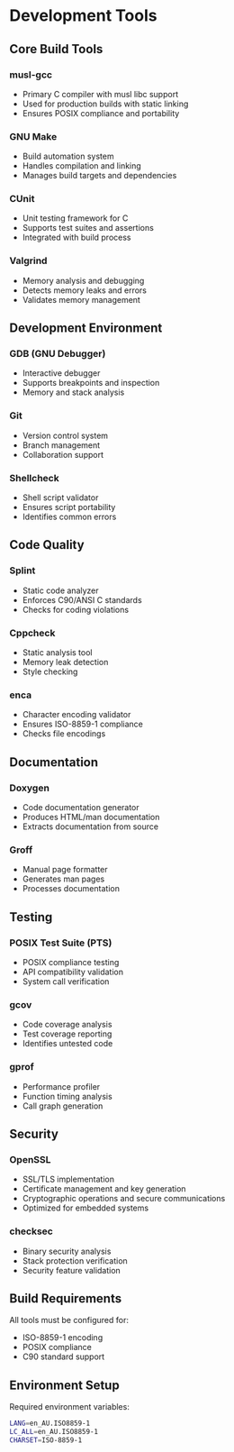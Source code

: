 # Development Tools

## Core Build Tools

### musl-gcc
- Primary C compiler with musl libc support
- Used for production builds with static linking
- Ensures POSIX compliance and portability

### GNU Make
- Build automation system 
- Handles compilation and linking
- Manages build targets and dependencies

### CUnit
- Unit testing framework for C
- Supports test suites and assertions
- Integrated with build process

### Valgrind
- Memory analysis and debugging
- Detects memory leaks and errors
- Validates memory management

## Development Environment

### GDB (GNU Debugger)
- Interactive debugger
- Supports breakpoints and inspection
- Memory and stack analysis

### Git
- Version control system
- Branch management
- Collaboration support

### Shellcheck
- Shell script validator
- Ensures script portability
- Identifies common errors

## Code Quality

### Splint
- Static code analyzer
- Enforces C90/ANSI C standards 
- Checks for coding violations

### Cppcheck
- Static analysis tool
- Memory leak detection
- Style checking

### enca
- Character encoding validator
- Ensures ISO-8859-1 compliance
- Checks file encodings

## Documentation

### Doxygen
- Code documentation generator
- Produces HTML/man documentation
- Extracts documentation from source

### Groff
- Manual page formatter
- Generates man pages
- Processes documentation

## Testing

### POSIX Test Suite (PTS)
- POSIX compliance testing
- API compatibility validation
- System call verification

### gcov
- Code coverage analysis
- Test coverage reporting
- Identifies untested code

### gprof
- Performance profiler
- Function timing analysis
- Call graph generation

## Security

### OpenSSL
- SSL/TLS implementation
- Certificate management and key generation
- Cryptographic operations and secure communications
- Optimized for embedded systems

### checksec
- Binary security analysis
- Stack protection verification
- Security feature validation

## Build Requirements

All tools must be configured for:
- ISO-8859-1 encoding
- POSIX compliance
- C90 standard support

## Environment Setup

Required environment variables:
```bash
LANG=en_AU.ISO8859-1
LC_ALL=en_AU.ISO8859-1
CHARSET=ISO-8859-1
